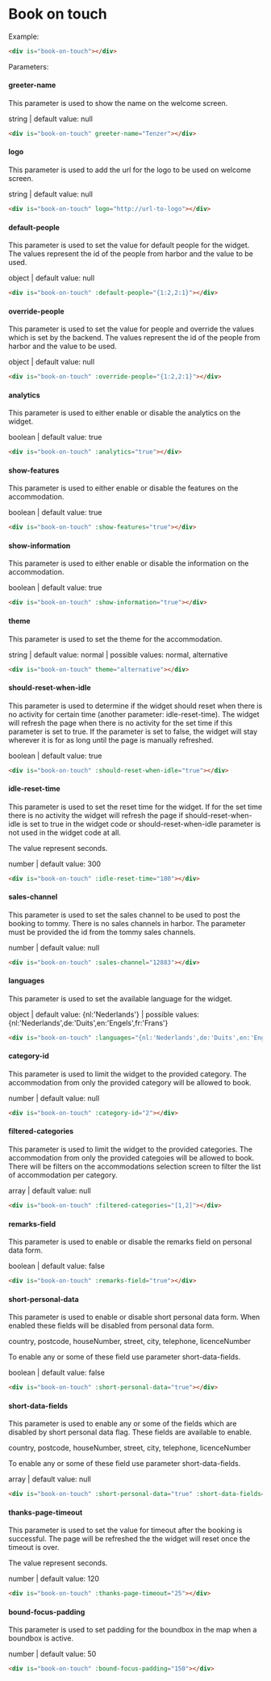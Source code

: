 # Book on touch

Example:
```html
<div is="book-on-touch"></div>
```

Parameters:
#### greeter-name

This parameter is used to show the name on the welcome screen.

string | default value: null
```html
<div is="book-on-touch" greeter-name="Tenzer"></div>
```

#### logo

This parameter is used to add the url for the logo to be used on welcome screen.

string | default value: null
```html
<div is="book-on-touch" logo="http://url-to-logo"></div>
```

#### default-people

This parameter is used to set the value for default people for the widget. The values represent the id of the people from harbor and the value to be used.

object | default value: null
```html
<div is="book-on-touch" :default-people="{1:2,2:1}"></div>
```

#### override-people

This parameter is used to set the value for people and override the values which is set by the backend. The values represent the id of the people from harbor and the value to be used.

object | default value: null
```html
<div is="book-on-touch" :override-people="{1:2,2:1}"></div>
```

#### analytics

This parameter is used to either enable or disable the analytics on the widget.

boolean | default value: true
```html
<div is="book-on-touch" :analytics="true"></div>
```

#### show-features

This parameter is used to either enable or disable the features on the accommodation.

boolean | default value: true
```html
<div is="book-on-touch" :show-features="true"></div>
```

#### show-information

This parameter is used to either enable or disable the information on the accommodation.

boolean | default value: true
```html
<div is="book-on-touch" :show-information="true"></div>
```

#### theme

This parameter is used to set the theme for the accommodation.

string | default value: normal | possible values: normal, alternative
```html
<div is="book-on-touch" theme="alternative"></div>
```

#### should-reset-when-idle

This parameter is used to determine if the widget should reset when there is no activity for certain time (another parameter: idle-reset-time). The widget will refresh the page when there is no activity for the set time if this parameter is set to true. If the parameter is set to false, the widget will stay wherever it is for as long until the page is manually refreshed.

boolean | default value: true
```html
<div is="book-on-touch" :should-reset-when-idle="true"></div>
```

#### idle-reset-time

This parameter is used to set the reset time for the widget. If for the set time there is no activity the widget will refresh the page if should-reset-when-idle is set to true in the widget code or should-reset-when-idle parameter is not used in the widget code at all.

The value represent seconds.

number | default value: 300
```html
<div is="book-on-touch" :idle-reset-time="180"></div>
```

#### sales-channel

This parameter is used to set the sales channel to be used to post the booking to tommy. There is no sales channels in harbor. The parameter must be provided the id from the tommy sales channels.

number | default value: null
```html
<div is="book-on-touch" :sales-channel="12883"></div>
```

#### languages

This parameter is used to set the available language for the widget.

object | default value: {nl:'Nederlands'} | possible values: {nl:'Nederlands',de:'Duits',en:'Engels',fr:'Frans'}
```html
<div is="book-on-touch" :languages="{nl:'Nederlands',de:'Duits',en:'Engels'}"></div>
```

#### category-id

This parameter is used to limit the widget to the provided category. The accommodation from only the provided category will be allowed to book.

number | default value: null
```html
<div is="book-on-touch" :category-id="2"></div>
```

#### filtered-categories

This parameter is used to limit the widget to the provided categories. The accommodation from only the provided categoies will be allowed to book. There will be filters on the accommodations selection screen to filter the list of accommodation per category.

array | default value: null
```html
<div is="book-on-touch" :filtered-categories="[1,2]"></div>
```

#### remarks-field

This parameter is used to enable or disable the remarks field on personal data form.

boolean | default value: false
```html
<div is="book-on-touch" :remarks-field="true"></div>
```

#### short-personal-data

This parameter is used to enable or disable short personal data form. When enabled these fields will be disabled from personal data form.

country, postcode, houseNumber, street, city, telephone, licenceNumber

To enable any or some of these field use parameter short-data-fields.

boolean | default value: false
```html
<div is="book-on-touch" :short-personal-data="true"></div>
```

#### short-data-fields

This parameter is used to enable any or some of the fields which are disabled by short personal data flag. These fields are available to enable.

country, postcode, houseNumber, street, city, telephone, licenceNumber

To enable any or some of these field use parameter short-data-fields.

array | default value: null
```html
<div is="book-on-touch" :short-personal-data="true" :short-data-fields="['postcode','houseNumber','licenceNumber']"></div>
```

#### thanks-page-timeout

This parameter is used to set the value for timeout after the booking is successful. The page will be refreshed the the widget will reset once the timeout is over.

The value represent seconds.

number | default value: 120
```html
<div is="book-on-touch" :thanks-page-timeout="25"></div>
```

#### bound-focus-padding

This parameter is used to set padding for the boundbox in the map when a boundbox is active.

number | default value: 50
```html
<div is="book-on-touch" :bound-focus-padding="150"></div>
```
